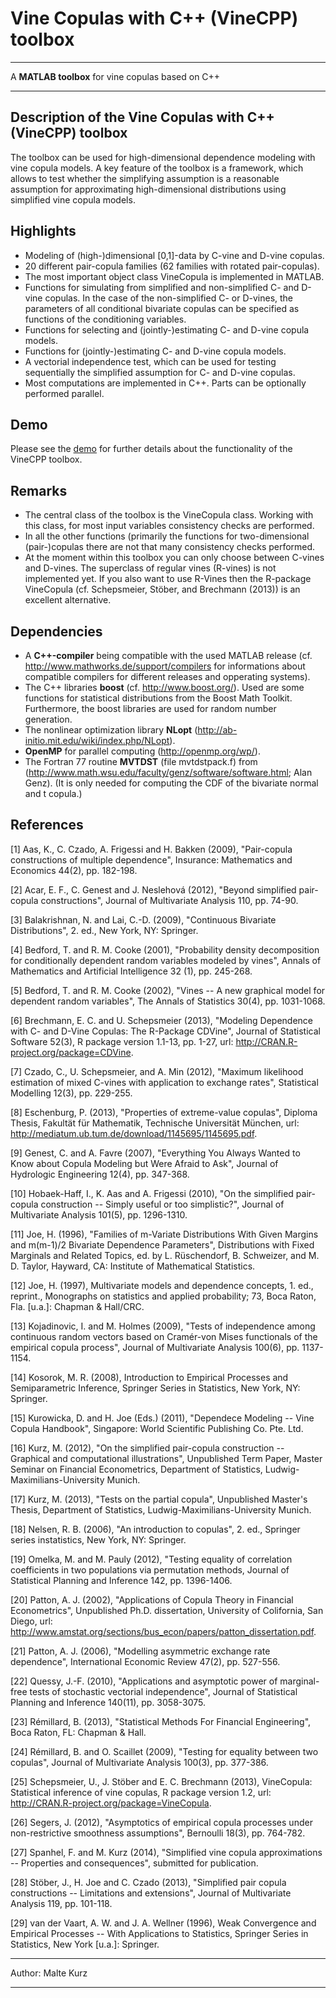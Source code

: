 # Vine Copulas with C++ (VineCPP) toolbox
___________________________________________________________________________
A **MATLAB toolbox** for vine copulas based on C++
___________________________________________________________________________

## Description of the Vine Copulas with C++ (VineCPP) toolbox
The toolbox can be used for high-dimensional dependence modeling with vine copula models. A key feature of the toolbox is a framework, which allows to test whether the simplifying assumption is a reasonable assumption for approximating high-dimensional distributions using simplified vine copula models.

## Highlights
  * Modeling of (high-)dimensional [0,1]-data by C-vine and D-vine copulas.
  * 20 different pair-copula families (62 families with rotated pair-copulas).
  * The most important object class VineCopula is implemented in MATLAB.
  * Functions for simulating from simplified and non-simplified C- and D-vine copulas. In the case of the non-simplified C- or D-vines, the parameters of all conditional bivariate copulas can be specified as functions of the conditioning variables.
  * Functions for selecting and (jointly-)estimating C- and D-vine copula models.
  * Functions for (jointly-)estimating C- and D-vine copula models.
  * A vectorial independence test, which can be used for testing sequentially the simplified assumption for C- and D-vine copulas.
  * Most computations are implemented in C++. Parts can be optionally performed parallel.

## Demo
Please see the [demo](DemoVineCPP.md) for further details about the functionality of the VineCPP toolbox.

## Remarks
  * The central class of the toolbox is the VineCopula class. Working with this class, for most input variables consistency checks are performed.
  * In all the other functions (primarily the functions for two-dimensional
    (pair-)copulas there are not that many consistency checks performed.
  * At the moment within this toolbox you can only choose between C-vines and D-vines. The superclass of regular vines (R-vines) is not implemented yet. If you also want to use R-Vines then the R-package VineCopula (cf. Schepsmeier, Stöber, and Brechmann (2013)) is an excellent alternative. 
 
## Dependencies
  * A **C++-compiler** being compatible with the used MATLAB release (cf.
    http://www.mathworks.de/support/compilers for informations about
    compatible compilers for different releases and opperating systems).
  * The C++ libraries **boost** (cf. http://www.boost.org/). Used are some functions for statistical distributions from the Boost Math Toolkit. Furthermore, the boost libraries are used for random number generation.
  * The nonlinear optimization library **NLopt** (http://ab-initio.mit.edu/wiki/index.php/NLopt).
  * **OpenMP** for parallel computing (http://openmp.org/wp/).
  * The Fortran 77 routine **MVTDST** (file mvtdstpack.f) from (http://www.math.wsu.edu/faculty/genz/software/software.html; Alan Genz). (It is only needed for computing the CDF of the bivariate normal and t copula.)
 
## References
 [1]  Aas, K., C. Czado, A. Frigessi and H. Bakken (2009), "Pair-copula constructions of multiple dependence", Insurance: Mathematics and Economics 44(2), pp. 182-198.

 [2]  Acar, E. F., C. Genest and J. Neslehová (2012), "Beyond simplified pair-copula constructions", Journal of Multivariate Analysis 110, pp. 74-90.

 [3]  Balakrishnan, N. and Lai, C.-D. (2009), "Continuous Bivariate Distributions", 2. ed., New York, NY: Springer.

 [4]  Bedford, T. and R. M. Cooke (2001), "Probability density decomposition for conditionally dependent random variables modeled by vines", Annals of Mathematics and Artificial Intelligence 32 (1), pp. 245-268.

 [5]  Bedford, T. and R. M. Cooke (2002), "Vines -- A new graphical model for dependent random variables", The Annals of Statistics 30(4), pp. 1031-1068.

 [6]  Brechmann, E. C. and U. Schepsmeier (2013), "Modeling Dependence with C- and D-Vine Copulas: The R-Package CDVine", Journal of Statistical Software 52(3), R package version 1.1-13, pp. 1-27, url: http://CRAN.R-project.org/package=CDVine.

 [7]  Czado, C., U. Schepsmeier, and A. Min (2012), "Maximum likelihood estimation of mixed C-vines with application to exchange rates", Statistical Modelling 12(3), pp. 229-255.

 [8]  Eschenburg, P. (2013), "Properties of extreme-value copulas", Diploma Thesis, Fakultät für Mathematik, Technische Universität München, url: http://mediatum.ub.tum.de/download/1145695/1145695.pdf.

 [9]  Genest, C. and A. Favre (2007), "Everything You Always Wanted to Know about Copula Modeling but Were Afraid to Ask", Journal of Hydrologic Engineering 12(4), pp. 347-368.

 [10] Hobaek-Haff, I., K. Aas and A. Frigessi (2010), "On the simplified pair-copula construction -- Simply useful or too simplistic?", Journal of Multivariate Analysis 101(5), pp. 1296-1310.

 [11] Joe, H. (1996), "Families of m-Variate Distributions With Given Margins and m(m-1)/2 Bivariate Dependence Parameters", Distributions with Fixed Marginals and Related Topics, ed. by L. Rüschendorf, B. Schweizer, and M. D. Taylor, Hayward, CA: Institute of Mathematical Statistics.

 [12] Joe, H. (1997), Multivariate models and dependence concepts, 1. ed., reprint., Monographs on statistics and applied probability; 73, Boca Raton, Fla. [u.a.]: Chapman & Hall/CRC.

 [13] Kojadinovic, I. and M. Holmes (2009), "Tests of independence among continuous random vectors based on Cramér-von Mises functionals of the empirical copula process", Journal of Multivariate Analysis 100(6), pp. 1137-1154.

 [14] Kosorok, M. R. (2008), Introduction to Empirical Processes and Semiparametric Inference, Springer Series in Statistics, New York, NY: Springer.

 [15] Kurowicka, D. and H. Joe (Eds.) (2011), "Dependece Modeling -- Vine Copula Handbook", Singapore: World Scientific Publishing Co. Pte. Ltd.

 [16] Kurz, M. (2012), "On the simplified pair-copula construction -- Graphical and computational illustrations", Unpublished Term Paper, Master Seminar on Financial Econometrics, Department of Statistics, Ludwig-Maximilians-University Munich.

 [17] Kurz, M. (2013), "Tests on the partial copula", Unpublished Master's Thesis, Department of Statistics, Ludwig-Maximilians-University Munich.

 [18] Nelsen, R. B. (2006), "An introduction to copulas", 2. ed., Springer series instatistics, New York, NY: Springer.

 [19] Omelka, M. and M. Pauly (2012), "Testing equality of correlation coefficients in two populations via permutation methods, Journal of Statistical Planning and Inference 142, pp. 1396-1406.

 [20] Patton, A. J. (2002), "Applications of Copula Theory in Financial Econometrics", Unpublished Ph.D. dissertation, University of Colifornia, San Diego, url: http://www.amstat.org/sections/bus_econ/papers/patton_dissertation.pdf.

 [21] Patton, A. J. (2006), "Modelling asymmetric exchange rate dependence", International Economic Review 47(2), pp. 527-556.

 [22] Quessy, J.-F. (2010), "Applications and asymptotic power of marginal-free tests of stochastic vectorial independence", Journal of Statistical Planning and Inference 140(11), pp. 3058-3075.

 [23] Rémillard, B. (2013), "Statistical Methods For Financial Engineering", Boca Raton, FL: Chapman & Hall.

 [24] Rémillard, B. and O. Scaillet (2009), "Testing for equality between two copulas", Journal of Multivariate Analysis 100(3), pp. 377-386.

 [25] Schepsmeier, U., J. Stöber and E. C. Brechmann (2013), VineCopula: Statistical inference of vine copulas, R package version 1.2, url: http://CRAN.R-project.org/package=VineCopula.

 [26] Segers, J. (2012), "Asymptotics of empirical copula processes under non-restrictive smoothness assumptions", Bernoulli 18(3), pp. 764-782.
 
 [27] Spanhel, F. and M. Kurz (2014), "Simplified vine copula approximations -- Properties and consequences", submitted for publication. 

 [28] Stöber, J., H. Joe and C. Czado (2013), "Simplified pair copula constructions -- Limitations and extensions", Journal of Multivariate Analysis 119, pp. 101-118.

 [29] van der Vaart, A. W. and J. A. Wellner (1996), Weak Convergence and Empirical Processes -- With Applications to Statistics, Springer Series in Statistics, New York [u.a.]: Springer.


___________________________________________________________________________
 Author: Malte Kurz
 
___________________________________________________________________________
